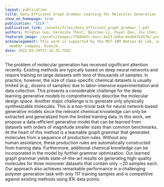 ```yaml
---
layout: publication
title: Data-Efficient Graph Grammar Learning for Molecular Generation
show_on_homepage: true
publication: "ICLR "
publication_link: /assets/files/data_efficient_graph_grammar_l.pdf
authors: Minghao Guo, Veronika Thost, Beichen Li, Payel Das, Jie Chen, Wojciech Matusik
featured_image: /assets/images/7fb0d45c-9acc-4a13-b4ba-4ea9435457bc.png
acknowlegement: This work is supported by the MIT-IBM Watson AI Lab, and its
  member company, Evonik.
date: 2022-03-29T17:16:25.756Z
---
```

The problem of molecular generation has received significant attention recently. Existing methods are typically based on deep neural networks and require training on large datasets with tens of thousands of samples. In practice, however, the size of class-specific chemical datasets is usually limited (e.g., dozens of samples) due to labor-intensive experimentation and data collection. This presents a considerable challenge for the deep learning generative models to comprehensively describe the molecular design space. Another major challenge is to generate only physically synthesizable molecules. This is a non-trivial task for neural network-based generative models since the relevant chemical knowledge can only be extracted and generalized from the limited training data. In this work, we propose a data-efficient generative model that can be learned from datasets with orders of magnitude smaller sizes than common benchmarks. At the heart of this method is a learnable graph grammar that generates molecules from a sequence of production rules. Without any human assistance, these production rules are automatically constructed from training data. Furthermore, additional chemical knowledge can be incorporated in the model by further grammar optimization. Our learned graph grammar yields state-of-the-art results on generating high-quality molecules for three monomer datasets that contain only ∼20 samples each. Our approach also achieves remarkable performance in a challenging polymer generation task with only 117 training samples and is competitive against existing methods using 81k data points.